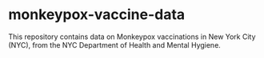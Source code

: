 # monkeypox-vaccine-data
This repository contains data on Monkeypox vaccinations in New York City (NYC), from the NYC Department of Health and Mental Hygiene.
